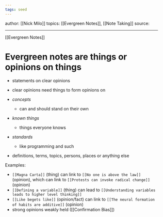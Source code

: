 ```yaml
---
tags: seed 
---
```


author: [[Nick Milo]]
topics: [[Evergreen Notes]], [[Note Taking]]
source: 

---
[[Evergreen Notes]]
# Evergreen notes are things or opinions on things

- statements on clear opinions
- clear opinions need things to form opinions on

- *concepts*
	- can and should stand on their own
- *known things*
	- things everyone knows
- *standards*
	- like programming and such
- definitions, terms, topics, persons, places or anything else

Examples:

- `[[Magna Carta]]` (thing) can link to `[[No one is above the law]]` (opinion), which can link to `[[Protests can invoke radical change]]` (opinion)
- `[[Defining a variable]]` (thing) can lead to `[[Understanding variables leads to higher level thinking]]`
- `[[Like begets like]]` (opinion/fact) can link to `[[The neural formation of habits are additive]]` (opinion)
- strong opinions weakly held ([[Confirmation Bias]])

